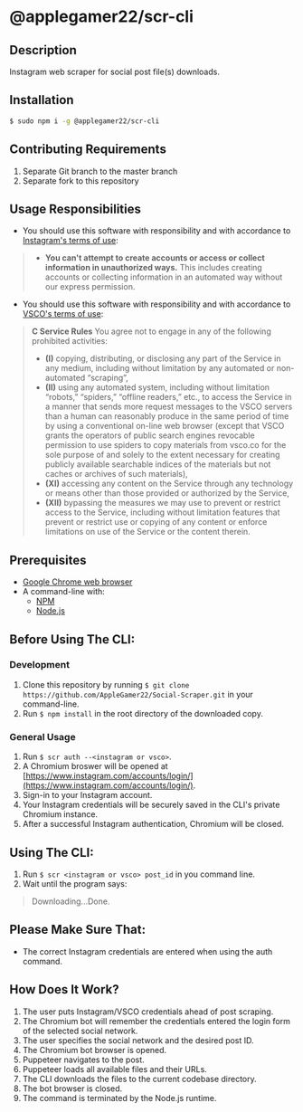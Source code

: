 # @applegamer22/scr-cli
## Description
Instagram web scraper for social post file(s) downloads.
## Installation
```bash
$ sudo npm i -g @applegamer22/scr-cli
```
## Contributing Requirements
1. Separate Git branch to the master branch
2. Separate fork to this repository
## Usage Responsibilities
* You should use this software with responsibility and with accordance to [Instagram's terms of use](https://help.instagram.com/581066165581870):
> * **You can't attempt to create accounts or access or collect information in unauthorized ways.**
> This includes creating accounts or collecting information in an automated way without our express permission.
* You should use this software with responsibility and with accordance to [VSCO's terms of use](https://vsco.co/about/terms_of_use):
> **C Service Rules**
> You agree not to engage in any of the following prohibited activities:
> * **(I)** copying, distributing, or disclosing any part of the Service in any medium, including without limitation by any automated or non-automated “scraping”,
> * **(II)** using any automated system, including without limitation “robots,” “spiders,” “offline readers,” etc., to access the Service in a manner that sends more request messages to the VSCO servers than a human can reasonably produce in the same period of time by using a conventional on-line web browser (except that VSCO grants the operators of public search engines revocable permission to use spiders to copy materials from vsco.co for the sole purpose of and solely to the extent necessary for creating publicly available searchable indices of the materials but not caches or archives of such materials),
> * **(XI)** accessing any content on the Service through any technology or means other than those provided or authorized by the Service,
> * **(XII)** bypassing the measures we may use to prevent or restrict access to the Service, including without limitation features that prevent or restrict use or copying of any content or enforce limitations on use of the Service or the content therein.
## Prerequisites
* [Google Chrome web browser](https://www.google.com/chrome/)
* A command-line with:
  * [NPM](https://npmjs.com)
  * [Node.js](https://nodejs.org/)
## Before Using The CLI:
### Development
1. Clone this repository by running `$ git clone https://github.com/AppleGamer22/Social-Scraper.git` in your command-line.
2. Run `$ npm install` in the root directory of the downloaded copy.
### General Usage
1. Run `$ scr auth --<instagram or vsco>`.
2. A Chromium broswer will be opened at [https://www.instagram.com/accounts/login/](https://www.instagram.com/accounts/login/).
3. Sign-in to your Instagram account.
4. Your Instagram credentials will be securely saved in the CLI's private Chromium instance.
5. After a successful Instagram authentication, Chromium will be closed.
## Using The CLI:
1. Run `$ scr <instagram or vsco> post_id` in you command line.
2. Wait until the program says:
> Downloading...Done.
## Please Make Sure That:
* The correct Instagram credentials are entered when using the auth command.
## How Does It Work?
1. The user puts Instagram/VSCO credentials ahead of post scraping.
2. The Chromium bot will remember the credentials entered the login form of the selected social network.
3. The user specifies the social network and the desired post ID.
4. The Chromium bot browser is opened.
5. Puppeteer navigates to the post.
6. Puppeteer loads all available files and their URLs.
7. The CLI downloads the files to the current codebase directory.
8. The bot browser is closed.
9. The command is terminated by the Node.js runtime.
